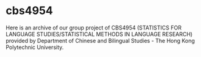 # cbs4954

Here is an archive of our group project of CBS4954 (STATISTICS FOR LANGUAGE STUDIES/STATISTICAL METHODS IN LANGUAGE RESEARCH) provided by Department of Chinese and Bilingual Studies - The Hong Kong Polytechnic University. 

